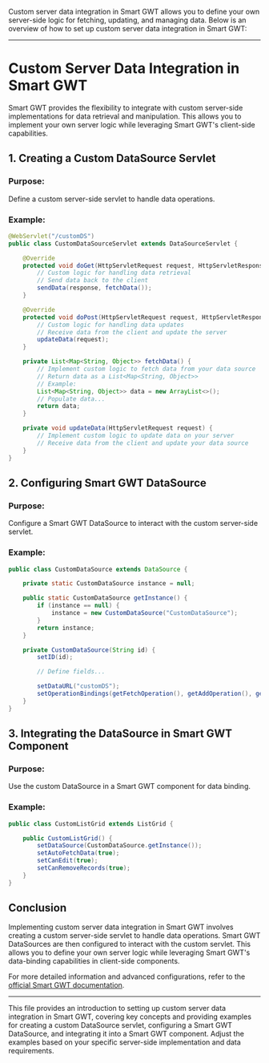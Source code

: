 Custom server data integration in Smart GWT allows you to define your own server-side logic for fetching, updating, and managing data. Below is an overview of how to set up custom server data integration in Smart GWT:

---

# Custom Server Data Integration in Smart GWT

Smart GWT provides the flexibility to integrate with custom server-side implementations for data retrieval and manipulation. This allows you to implement your own server logic while leveraging Smart GWT's client-side capabilities.

## 1. **Creating a Custom DataSource Servlet**

### Purpose:
Define a custom server-side servlet to handle data operations.

### Example:
```java
@WebServlet("/customDS")
public class CustomDataSourceServlet extends DataSourceServlet {

    @Override
    protected void doGet(HttpServletRequest request, HttpServletResponse response) throws ServletException, IOException {
        // Custom logic for handling data retrieval
        // Send data back to the client
        sendData(response, fetchData());
    }

    @Override
    protected void doPost(HttpServletRequest request, HttpServletResponse response) throws ServletException, IOException {
        // Custom logic for handling data updates
        // Receive data from the client and update the server
        updateData(request);
    }

    private List<Map<String, Object>> fetchData() {
        // Implement custom logic to fetch data from your data source
        // Return data as a List<Map<String, Object>>
        // Example:
        List<Map<String, Object>> data = new ArrayList<>();
        // Populate data...
        return data;
    }

    private void updateData(HttpServletRequest request) {
        // Implement custom logic to update data on your server
        // Receive data from the client and update your data source
    }
}
```

## 2. **Configuring Smart GWT DataSource**

### Purpose:
Configure a Smart GWT DataSource to interact with the custom server-side servlet.

### Example:
```java
public class CustomDataSource extends DataSource {

    private static CustomDataSource instance = null;

    public static CustomDataSource getInstance() {
        if (instance == null) {
            instance = new CustomDataSource("CustomDataSource");
        }
        return instance;
    }

    private CustomDataSource(String id) {
        setID(id);

        // Define fields...

        setDataURL("customDS");
        setOperationBindings(getFetchOperation(), getAddOperation(), getUpdateOperation(), getRemoveOperation());
    }
}
```

## 3. **Integrating the DataSource in Smart GWT Component**

### Purpose:
Use the custom DataSource in a Smart GWT component for data binding.

### Example:
```java
public class CustomListGrid extends ListGrid {

    public CustomListGrid() {
        setDataSource(CustomDataSource.getInstance());
        setAutoFetchData(true);
        setCanEdit(true);
        setCanRemoveRecords(true);
    }
}
```

## Conclusion

Implementing custom server data integration in Smart GWT involves creating a custom server-side servlet to handle data operations. Smart GWT DataSources are then configured to interact with the custom servlet. This allows you to define your own server logic while leveraging Smart GWT's data-binding capabilities in client-side components.

For more detailed information and advanced configurations, refer to the [official Smart GWT documentation](https://www.smartclient.com/smartgwt/showcase/).

---

This file provides an introduction to setting up custom server data integration in Smart GWT, covering key concepts and providing examples for creating a custom DataSource servlet, configuring a Smart GWT DataSource, and integrating it into a Smart GWT component. Adjust the examples based on your specific server-side implementation and data requirements.